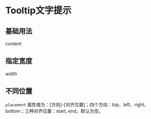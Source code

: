 <script setup>
import demo1 from './demo1.vue'
import demo2 from './demo2.vue'
import demo3 from './demo3.vue'
</script>

# Tooltip文字提示

## 基础用法
content
<preview comp-name="tooltip" demo-name="demo1">
  <demo1/>
</preview>

## 指定宽度
width
<preview comp-name="tooltip" demo-name="demo2">
  <demo2/>
</preview>

## 不同位置
`placement` 属性值为：[方向]-[对齐位置]；四个方向：top、left、right、bottom；三种对齐位置：start, end，默认为空。
<preview comp-name="tooltip" demo-name="demo3">
  <demo3/>
</preview>
